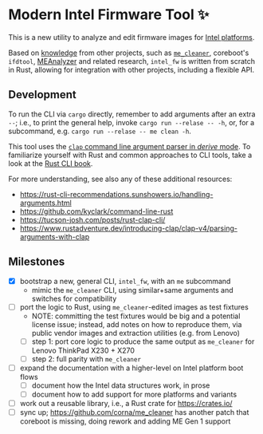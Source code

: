 # Modern Intel Firmware Tool ✨

This is a new utility to analyze and edit firmware images for [Intel platforms](
docs/platforms.md).

Based on [knowledge](docs/knowledge.md) from other projects, such as
[`me_cleaner`](https://github.com/corna/me_cleaner), coreboot's `ifdtool`,
[MEAnalyzer](https://github.com/platomav/meanalyzer) and related research,
`intel_fw` is written from scratch in Rust, allowing for integration with other
projects, including a flexible API.

## Development

To run the CLI via `cargo` directly, remember to add arguments after an extra
`--`; i.e., to print the general help, invoke `cargo run --relase -- -h`, or,
for a subcommand, e.g. `cargo run --relase -- me clean -h`.

This tool uses the [`clap` command line argument parser in _derive_ mode](https://docs.rs/clap/latest/clap/_derive/index.html).
To familiarize yourself with Rust and common approaches to CLI tools, take a
look at the [Rust CLI book](https://rust-cli.github.io/book/index.html).

For more understanding, see also any of these additional resources:

- <https://rust-cli-recommendations.sunshowers.io/handling-arguments.html>
- <https://github.com/kyclark/command-line-rust>
- <https://tucson-josh.com/posts/rust-clap-cli/>
- <https://www.rustadventure.dev/introducing-clap/clap-v4/parsing-arguments-with-clap>

## Milestones

- [x] bootstrap a new, general CLI, `intel_fw`, with an `me` subcommand
    - mimic the `me_cleaner` CLI, using similar+same arguments and switches for
      compatibility
- [ ] port the logic to Rust, using `me_cleaner`-edited images as test fixtures
    - NOTE: committing the test fixtures would be big and a potential license
      issue; instead, add notes on how to reproduce them, via public vendor
      images and extraction utilities (e.g. from Lenovo)
    - [ ] step 1: port core logic to produce the same output as `me_cleaner` for
        Lenovo ThinkPad X230 + X270
    - [ ] step 2: full parity with `me_cleaner`
- [ ] expand the documentation with a higher-level on Intel platform boot flows
    - [ ] document how the Intel data structures work, in prose
    - [ ] document how to add support for more platforms and variants
- [ ] work out a reusable library, i.e., a Rust crate for <https://crates.io/>
- [ ] sync up; <https://github.com/corna/me_cleaner> has another patch that
      coreboot is missing, doing rework and adding ME Gen 1 support
